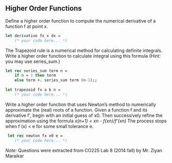 **Higher Order Functions**
-----
Define a higher order function to compute the numerical derivative of a function f at point x.
```ocaml
let derivative fx x dx = 
	(* your code here... *)
```
The Trapezoid rule is a numerical method for calculating definite integrals.
Write a higher order function to calculate integral using this formula (Hint: you may use series_sum.)

```ocaml
let rec series_sum term n = 
	if n = 1 then term
	else term +. series_sum term (n-1);;
	
let trapezoid fx a b n = 
	(* your code here... *)
```
Write a higher order function that uses Newton’s method to numerically approximate the (real) roots of a function. Given a function f and its derivative f', begin with an initial guess of x0. Then successively refine the approximation using the formula
*x(n+1) = xn - f(xn)/f'(xn)*
The process stops when f (x) < e for some small tolerance e.
```ocaml
 let rec newton fx x0 e = 
	(* your code here... *)
```

*Note:*
Questions were extracted from CO225 Lab 8 (2014 fall) by Mr. Ziyan Maraikar 
